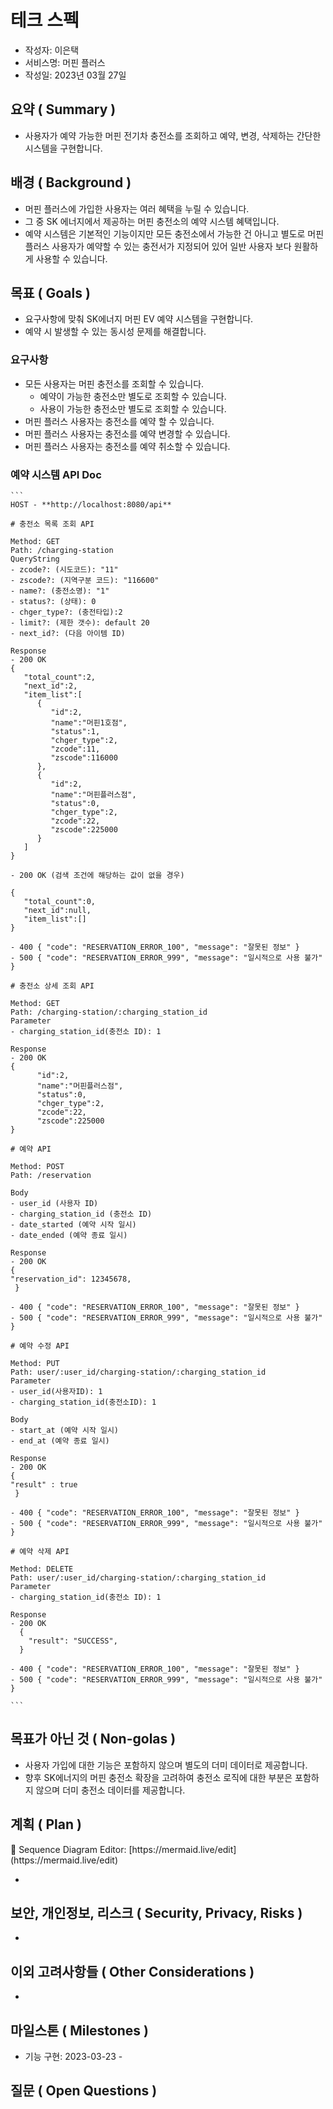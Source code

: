 # 테크 스펙

- 작성자: 이은택
- 서비스명: 머핀 플러스
- 작성일: 2023년 03월 27일

## 요약 ( Summary )

- 사용자가 예약 가능한 머핀 전기차 충전소를 조회하고 예약, 변경, 삭제하는 간단한 시스템을 구현합니다.

## 배경  ( Background )

- 머핀 플러스에 가입한 사용자는 여러 혜택을 누릴 수 있습니다.
- 그 중 SK 에너지에서 제공하는 머핀 충전소의 예약 시스템 혜택입니다.
- 예약 시스템은 기본적인 기능이지만 모든 충전소에서 가능한 건 아니고 별도로 머핀 플러스 사용자가 예약할 수 있는 충전서가 지정되어 있어 일반 사용자 보다 원활하게 사용할 수 있습니다.
## 목표 ( Goals )

- 요구사항에 맞춰 SK에너지 머핀 EV 예약 시스템을 구현합니다.
- 예약 시 발생할 수 있는 동시성 문제를 해결합니다.

### 요구사항
* 모든 사용자는 머핀 충전소를 조회할 수 있습니다.
  * 예약이 가능한 충전소만 별도로 조회할 수 있습니다.
  * 사용이 가능한 충전소만 별도로 조회할 수 있습니다.
* 머핀 플러스 사용자는 충전소를 예약 할 수 있습니다.
* 머핀 플러스 사용자는 충전소를 예약 변경할 수 있습니다.
* 머핀 플러스 사용자는 충전소를 예약 취소할 수 있습니다.

### 예약 시스템 API Doc

    ```
    HOST - **http://localhost:8080/api**
    
    # 충전소 목록 조회 API
    
    Method: GET
    Path: /charging-station
    QueryString
    - zcode?: (시도코드): "11"
    - zscode?: (지역구분 코드): "116600"
    - name?: (충전소명): "1"
    - status?: (상태): 0
    - chger_type?: (충전타입):2
    - limit?: (제한 갯수): default 20
    - next_id?: (다음 아이템 ID)
    
    Response
    - 200 OK
    {
       "total_count":2,
       "next_id":2,
       "item_list":[
          {
             "id":2,
             "name":"머핀1호점",
             "status":1,
             "chger_type":2,
             "zcode":11,
             "zscode":116000
          },
          {
             "id":2,
             "name":"머핀플러스점",
             "status":0,
             "chger_type":2,
             "zcode":22,
             "zscode":225000
          }
       ]
    }
    
    - 200 OK (검색 조건에 해당하는 값이 없을 경우)
    
    {
       "total_count":0,
       "next_id":null,
       "item_list":[]
    }
    
    - 400 { "code": "RESERVATION_ERROR_100", "message": "잘못된 정보" }
    - 500 { "code": "RESERVATION_ERROR_999", "message": "일시적으로 사용 불가" }
    
    # 충전소 상세 조회 API
    
    Method: GET
    Path: /charging-station/:charging_station_id
    Parameter
    - charging_station_id(충전소 ID): 1
    
    Response
    - 200 OK
    {
          "id":2,
          "name":"머핀플러스점",
          "status":0,
          "chger_type":2,
          "zcode":22,
          "zscode":225000
    }
    
    # 예약 API
    
    Method: POST 
    Path: /reservation
    
    Body
    - user_id (사용자 ID)
    - charging_station_id (충전소 ID)
    - date_started (예약 시작 일시)
    - date_ended (예약 종료 일시)
    
    Response
    - 200 OK
    { 
    "reservation_id": 12345678,
     }
    
    - 400 { "code": "RESERVATION_ERROR_100", "message": "잘못된 정보" }
    - 500 { "code": "RESERVATION_ERROR_999", "message": "일시적으로 사용 불가" }
    
    # 예약 수정 API
    
    Method: PUT
    Path: user/:user_id/charging-station/:charging_station_id
    Parameter
    - user_id(사용자ID): 1
    - charging_station_id(충전소ID): 1
    
    Body
    - start_at (예약 시작 일시)
    - end_at (예약 종료 일시)
    
    Response
    - 200 OK
    { 
    "result" : true
     }
    
    - 400 { "code": "RESERVATION_ERROR_100", "message": "잘못된 정보" }
    - 500 { "code": "RESERVATION_ERROR_999", "message": "일시적으로 사용 불가" }
    
    # 예약 삭제 API
    
    Method: DELETE
    Path: user/:user_id/charging-station/:charging_station_id
    Parameter
    - charging_station_id(충전소 ID): 1
    
    Response
    - 200 OK
      {
        "result": "SUCCESS",
      }
    
    - 400 { "code": "RESERVATION_ERROR_100", "message": "잘못된 정보" }
    - 500 { "code": "RESERVATION_ERROR_999", "message": "일시적으로 사용 불가" }
    
    ```
  
## 목표가 아닌 것 ( Non-golas )

- 사용자 가입에 대한 기능은 포함하지 않으며 별도의 더미 데이터로 제공합니다.
- 향후 SK에너지의 머핀 충전소 확장을 고려하여 충전소 로직에 대한 부분은 포함하지 않으며 더미 충전소 데이터를 제공합니다.

## 계획 ( Plan )

<aside>
🚧 Sequence Diagram Editor: [https://mermaid.live/edit](https://mermaid.live/edit)

</aside>

-

## 보안, 개인정보, 리스크 ( Security, Privacy, Risks )

-

## 이외 고려사항들 ( Other Considerations )

-

## 마일스톤 ( Milestones )

- 기능 구현: 2023-03-23 - 

## 질문 ( Open Questions )